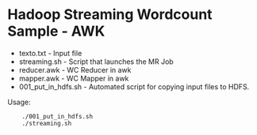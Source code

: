 Hadoop Streaming Wordcount Sample - AWK
=======================================

* texto.txt - Input file
* streaming.sh - Script that launches the MR Job
* reducer.awk - WC Reducer in awk
* mapper.awk - WC Mapper in awk
* 001_put_in_hdfs.sh - Automated script for copying input files to HDFS.

Usage:
    
        ./001_put_in_hdfs.sh
        ./streaming.sh

